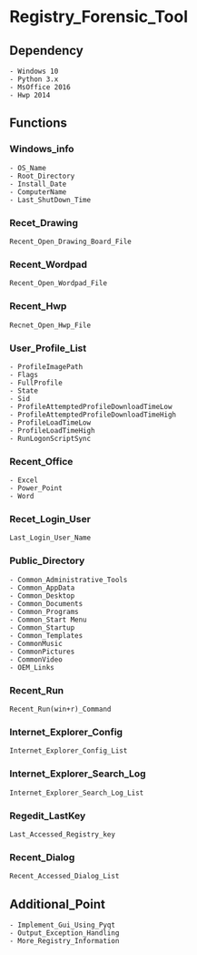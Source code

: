 Registry_Forensic_Tool
======================
## Dependency
	- Windows 10
	- Python 3.x
	- MsOffice 2016
	- Hwp 2014

## Functions

### Windows_info
	- OS_Name
	- Root_Directory
	- Install_Date
	- ComputerName
	- Last_ShutDown_Time

### Recet_Drawing
	Recent_Open_Drawing_Board_File

### Recent_Wordpad
	Recent_Open_Wordpad_File

### Recent_Hwp
	Recnet_Open_Hwp_File

### User_Profile_List
	- ProfileImagePath
	- Flags
	- FullProfile
	- State
	- Sid
	- ProfileAttemptedProfileDownloadTimeLow
	- ProfileAttemptedProfileDownloadTimeHigh
	- ProfileLoadTimeLow
	- ProfileLoadTimeHigh
	- RunLogonScriptSync

### Recent_Office
	- Excel
	- Power_Point
	- Word

### Recet_Login_User
	Last_Login_User_Name

### Public_Directory
	- Common_Administrative_Tools
	- Common_AppData
	- Common_Desktop
	- Common_Documents
	- Common_Programs
	- Common_Start Menu
	- Common_Startup
	- Common_Templates
	- CommonMusic
	- CommonPictures
	- CommonVideo
	- OEM_Links

### Recent_Run
	Recent_Run(win+r)_Command

### Internet_Explorer_Config
	Internet_Explorer_Config_List

### Internet_Explorer_Search_Log
	Internet_Explorer_Search_Log_List

### Regedit_LastKey
	Last_Accessed_Registry_key

### Recent_Dialog
	Recent_Accessed_Dialog_List

## Additional_Point
	- Implement_Gui_Using_Pyqt
	- Output_Exception_Handling
	- More_Registry_Information
